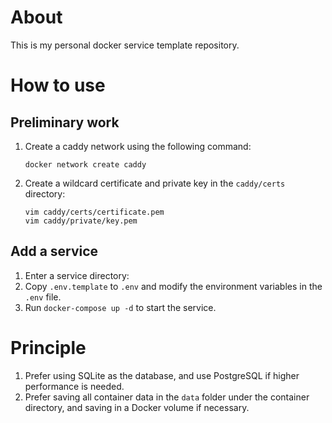 # About

This is my personal docker service template repository.

# How to use

## Preliminary work

1. Create a caddy network using the following command:

   ```shell
   docker network create caddy
   ```

2. Create a wildcard certificate and private key in the `caddy/certs` directory:

   ```shell
   vim caddy/certs/certificate.pem
   vim caddy/private/key.pem
   ```

## Add a service

1. Enter a service directory:
2. Copy `.env.template` to `.env` and modify the environment variables in the `.env` file.
3. Run `docker-compose up -d` to start the service.

# Principle

1. Prefer using SQLite as the database, and use PostgreSQL if higher performance is needed.
2. Prefer saving all container data in the `data` folder under the container directory, and saving in a Docker volume if necessary.
